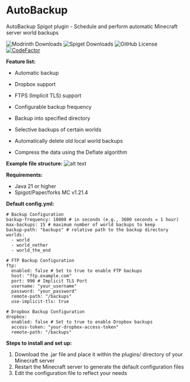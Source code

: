 # AutoBackup
 AutoBackup Spigot plugin - Schedule and perform automatic Minecraft server world backups

![Modrinth Downloads](https://img.shields.io/modrinth/dt/autobackup?style=flat&label=Modrinth%20Downloads&link=https%3A%2F%2Fmodrinth.com%2Fplugin%2Fautobackup)
![Spiget Downloads](https://img.shields.io/spiget/downloads/121361?style=flat&label=Spigot%20Downloads&link=https%3A%2F%2Fwww.spigotmc.org%2Fresources%2Fautobackup.121361%2F)
![GitHub License](https://img.shields.io/github/license/whiteh4cker-tr/AutoBackup)
[![CodeFactor](https://www.codefactor.io/repository/github/whiteh4cker-tr/autobackup/badge)](https://www.codefactor.io/repository/github/whiteh4cker-tr/autobackup)

**Feature list:**

-   Automatic backup
-   Dropbox support

-   FTPS (Implicit TLS) support
-   Configurable backup frequency

-   Backup into specified directory
-   Selective backups of certain worlds

-   Automatically delete old local world backups
-   Compress the data using the Deflate algorithm

**Example file structure:**
![alt text](https://i.imgur.com/k0dntKN.png)

**Requirements:**

-   Java 21 or higher
-   Spigot/Paper/forks MC v1.21.4

**Default config.yml:**
```
# Backup Configuration
backup-frequency: 10800 # in seconds (e.g., 3600 seconds = 1 hour)
max-backups: 15 # maximum number of world backups to keep
backup-path: "backups" # relative path to the backup directory
worlds:
  - world
  - world_nether
  - world_the_end

# FTP Backup Configuration
ftp:
  enabled: false # Set to true to enable FTP backups
  host: "ftp.example.com"
  port: 990 # Implicit TLS Port
  username: "your_username"
  password: "your_password"
  remote-path: "/backups"
  use-implicit-tls: true

# Dropbox Backup Configuration
dropbox:
  enabled: false # Set to true to enable Dropbox backups
  access-token: "your-dropbox-access-token"
  remote-path: "/backups"
```

**Steps to install and set up:**

1.  Download the .jar file and place it within the plugins/ directory of your Minecraft server
2.  Restart the Minecraft server to generate the default configuration files
3.  Edit the configuration file to reflect your needs
